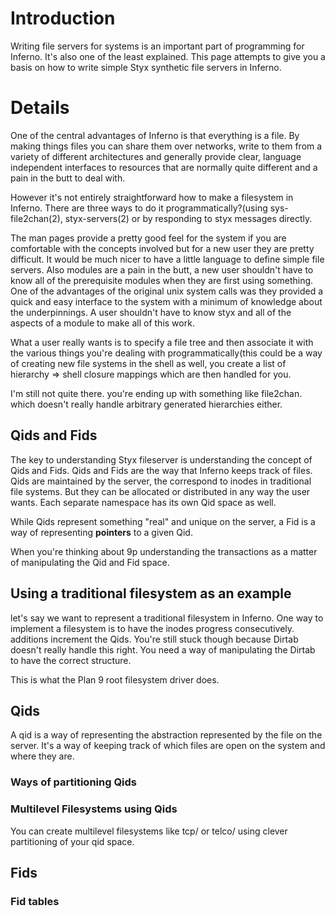 # Introduction #

Writing file servers for systems is an important part of programming for Inferno. It's also one of the least explained. This page attempts to give you a basis on how to write simple Styx synthetic file servers in Inferno.

# Details #

One of the central advantages of Inferno is that everything is a file. By making things files you can share them over networks, write to them from a variety of different architectures and generally provide clear, language independent interfaces to resources that are normally quite different and a pain in the butt to deal with.

However it's not entirely straightforward how to make a filesystem in Inferno. There are three ways to do it programmatically?(using sys-file2chan(2), styx-servers(2) or by responding to styx messages directly.

The man pages provide a pretty good feel for the system if you are comfortable with the concepts involved but for a new user they are pretty difficult.
It would be much nicer to have a little language to define simple file servers. Also modules are a pain in the butt, a new user shouldn't have to know all of the prerequisite modules when they are first using something. One of the advantages of the original unix system calls was they provided a quick and easy interface to the system with a minimum of knowledge about the underpinnings. A user shouldn't have to know styx and all of the aspects of a module to make all of this work.

What a user really wants is to specify a file tree and then associate it with the various things you're dealing with programmatically(this could be a way of creating new file systems in the shell as well, you create a list of hierarchy => shell closure mappings which are then handled for you.

I'm still not quite there. you're ending up with something like file2chan. which doesn't really handle arbitrary generated hierarchies either.

## Qids and Fids ##
The key to understanding Styx fileserver is understanding the concept of Qids and Fids. Qids and Fids are the way that Inferno keeps track of files. Qids are maintained by the server, the correspond to inodes in traditional file systems. But they can be allocated or distributed in any way the user wants. Each separate namespace has its own Qid space as well.

While Qids represent something "real" and unique on the server, a Fid is a way of representing **pointers** to a given Qid.

When you're thinking about 9p understanding the transactions as a matter of manipulating the Qid and Fid space.

## Using a traditional filesystem as an example ##

let's say we want to represent a traditional filesystem in Inferno. One way to implement a filesystem is to have the inodes progress consecutively. additions increment the Qids. You're still stuck though because Dirtab doesn't really handle this right. You need a way of manipulating the Dirtab to have the correct structure.

This is what the Plan 9 root filesystem driver does.

## Qids ##

A qid is a way of representing the abstraction represented by the file on the server. It's a way of keeping track of which files are open on the system and where they are.

### Ways of partitioning Qids ###


### Multilevel Filesystems using Qids ###

You can create multilevel filesystems like tcp/ or telco/ using clever partitioning of your qid space.
## Fids ##

### Fid tables ###